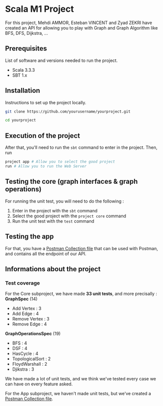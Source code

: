 # Scala M1 Project

For this project, Mehdi AMMOR, Esteban VINCENT and Zyad ZEKRI have created an API for allowing you to play with Graph and Graph Algorithm like BFS, DFS, Dijkstra, ...

## Prerequisites

List of software and versions needed to run the project.
- Scala 3.3.3
- SBT 1.x

## Installation

Instructions to set up the project locally.

```bash
git clone https://github.com/yourusername/yourproject.git

cd yourproject
```

## Execution of the project

After that, you'll need to run the `sbt` command to enter in the project.
Then, run
```bash
project app # Allow you to select the good project
run # Allow you to run the Web Server
```

## Testing the core (graph interfaces & graph operations)

For running the unit test, you will need to do the following :
1. Enter in the project with the `sbt` command
2. Select the good project with the `project core` command
3. Run the unit test with the `test` command

## Testing the app

For that, you have a [Postman Collection file](./PostmanCollection.json) that can be used with Postman, and contains all the endpoint of our API.

## Informations about the project

### Test coverage

For the Core subproject, we have made **33 unit tests**, and more precisally :
__GraphSpec__ (14)
- Add Vertex : 3
- Add Edge : 4
- Remove Vertex : 3
- Remove Edge : 4

__GraphOperationsSpec__ (19)
- BFS : 4
- DSF : 4
- HasCycle : 4
- TopologicalSort : 2
- FloydWarshall : 2
- Djikstra : 3

We have made a lot of unit tests, and we think we've tested every case we can have on every feature asked.

For the App subproject, we haven't made unit tests, but we've created a [Postman Collection file](./PostmanCollection.json).